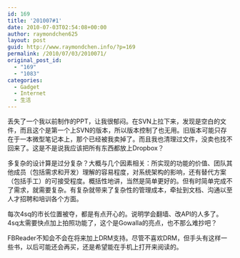 ```yaml
---
id: 169
title: '201007#1'
date: 2010-07-03T02:54:08+00:00
author: raymondchen625
layout: post
guid: http://www.raymondchen.info/?p=169
permalink: /2010/07/03/2010071/
original_post_id:
  - "169"
  - "1083"
categories:
  - Gadget
  - Internet
  - 生活
---
```

丢失了一个我以前制作的PPT，让我很郁闷。在SVN上拉下来，发现是空白的文件，而且这个是第一个上SVN的版本，所以版本控制了也无用。旧版本可能只存在于一本微型笔记本上，那个已经被我卖掉了。而且我也清理过文件，没卖也找不回来了。这是不是说我应该把所有东西都放上Dropbox？

多复杂的设计算是过分复杂？大概与几个因素相关：所实现的功能的价值、团队其他成员（包括需求和开发）理解的容易程度，对系统架构的影响，还有替代方案（包括手工）的可接受程度。概括性地讲，当然是简单更好的。但有时简单完成不了需求，就需要复杂。有复杂就带来了复杂性的管理成本，牵扯到文档、沟通以至人才招聘和培训各个方面。

每次4sq的市长位置被夺，都是有点开心的。说明学会翻墙、改API的人多了。4sq太需要快点加上拍照功能了，这个是Gowalla的亮点，也不那么难抄吧？

FBReader不知会不会在将来加上DRM支持。尽管不喜欢DRM，但手头有这样一些书，以后可能还会再买，还是希望能在手机上打开来阅读的。